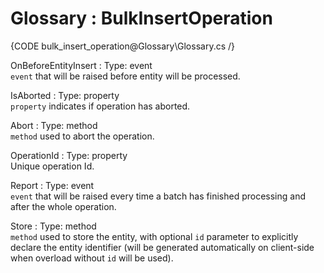 ﻿# Glossary : BulkInsertOperation

{CODE bulk_insert_operation@Glossary\Glossary.cs /}

OnBeforeEntityInsert
:   Type: event   
`event` that will be raised before entity will be processed.

IsAborted
:   Type: property   
`property` indicates if operation has aborted.

Abort
:   Type: method   
`method` used to abort the operation.

OperationId
:   Type: property   
Unique operation Id.

Report
:   Type: event   
`event` that will be raised every time a batch has finished processing and after the whole operation.

Store
:   Type: method   
`method` used to store the entity, with optional `id` parameter to explicitly declare the entity identifier (will be generated automatically on client-side when overload without `id` will be used).

